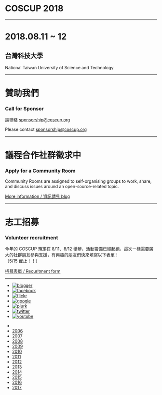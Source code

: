 <!-- .slide: id="home" -->

# COSCUP 2018

----

<!-- .slide: id="basic" -->

# 2018.08.11 ~ 12

## 台灣科技大學
National Taiwan University of Science and Technology 


----

<!-- .slide: id="sponsor" -->

# 贊助我們
### Call for Sponsor

請聯絡 [sponsorship@coscup.org](mailto:sponsorship@coscup.org)

Please contact [sponsorship@coscup.org](mailto:sponsorship@coscup.org)

----

<!-- .slide: id="community" -->

# 議程合作社群徵求中
### Apply for a Community Room

Community Rooms are assigned to self-organising groups to work, share, and discuss issues around an open-source-related topic.

[More information / 資訊請見 blog](http://blog.coscup.org/2018/03/2018-community-room-application.html)

----

<!-- .slide: id="volunteer" -->

# 志工招募
### Volunteer recruitment

今年的 COSCUP 預定在 8/11、8/12 舉辦，活動籌備已經起跑，這次一樣需要廣大的社群朋友參與支援，有興趣的朋友們快來填寫以下表單！  
（5/15 截止！！）

[招募表單 / Recuritment form](https://docs.google.com/forms/d/e/1FAIpQLSdHYdmjCFuVBCZKmeN_tp_I9rm4vkERHvK7gS0h1haTcxHDGg/viewform)

----

<!-- .slide: id="links" -->

<!-- # 社群網站連結 -->
- [![blogger](//2018.coscup.org/assets/icon-blogger.svg)](http://blog.coscup.org/)
- [![facebook](//2018.coscup.org/assets/icon-facebook.svg)](https://www.facebook.com/coscup/)
- [![flickr](//2018.coscup.org/assets/icon-flickr.svg)](https://www.flickr.com/people/coscup)
- [![google](//2018.coscup.org/assets/icon-google.svg)](https://plus.google.com/+coscup/posts)
- [![plurk](//2018.coscup.org/assets/icon-plurk.svg)](https://www.plurk.com/coscup)
- [![twitter](//2018.coscup.org/assets/icon-twitter.svg)](https://twitter.com/coscup)
- [![youtube](//2018.coscup.org/assets/icon-youtube.svg)](https://www.youtube.com/user/thecoscup)

<!-- # 往年網站連結 -->
- <!-- .element: id="histories" -->
- [2006](//coscup.org/2006/)
- [2007](//coscup.org/2007/)
- [2008](//coscup.org/2008/)
- [2009](//coscup.org/2009/)
- [2010](//coscup.org/2010/)
- [2011](//coscup.org/2011/)
- [2012](//coscup.org/2012/)
- [2013](//coscup.org/2013/)
- [2014](//coscup.org/2014/)
- [2015](//coscup.org/2015/)
- [2016](//coscup.org/2016/)
- [2017](//coscup.org/2017/)